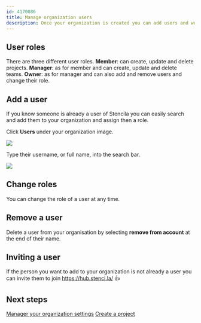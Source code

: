 ```yaml
---
id: 4170086
title: Manage organization users
description: Once your organization is created you can add users and work collaboratively on projects
---
```


## User roles

There are three different user roles.
**Member**: can create, update and delete projects.
**Manager**: as for member and can create, update and delete teams.
**Owner**: as for manager and can also add and remove users and change their role.

## Add a user

If you know someone is already a user of Stencila you can easily search and add them to your organization and assign then a role.

Click **Users** under your organization image.

![](http://stencila.github.io/hub/biotech-corp-users-owner-menu.png)

Type their username, or full name, into the search bar.

![](http://stencila.github.io/hub/biotech-corp-users-owner-form.png)

## Change roles

You can change the role of a user at any time.

## Remove a user

Delete a user from your organisation by selecting **remove from account** at the end of their name.

## Inviting a user

If the person you want to add to your organization is not already a user you can invite them to join https://hub.stenci.la/ :+1:

## Next steps

[Manager your organization settings](https://hackmd.io/LD1uGrXFS3-H8PjVrHEi8A)
[Create a project](https://hackmd.io/u3DIkALuSL2oTcx6JU4aZQ)
